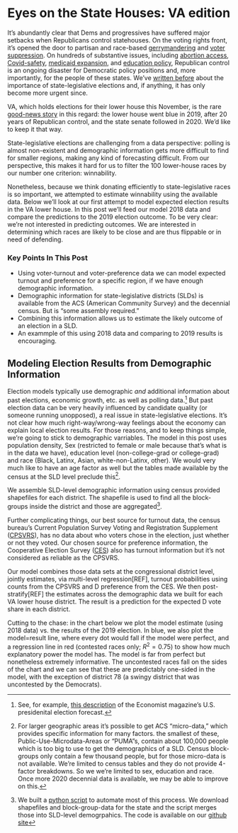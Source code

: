 # Eyes on the State Houses: VA edition

It’s abundantly clear that Dems and progressives have suffered major setbacks when Republicans control
statehouses. On the voting rights front, it’s opened the door to partisan and race-based
[gerrymandering](https://www.washingtonpost.com/news/wonk/wp/2015/03/01/this-is-the-best-explanation-of-gerrymandering-you-will-ever-see/)
and
[voter suppression](https://www.aclu.org/issues/voting-rights/fighting-voter-suppression).
On hundreds of substantive issues, including
[abortion access](https://www.washingtonpost.com/politics/2021/09/01/texas-abortion-law-faq/),
[Covid-safety](https://apnews.com/article/health-government-and-politics-coronavirus-pandemic-michigan-laws-eeb73e92d5af8b46f6a1e70d8a5cbe81),
[medicaid expansion](https://apnews.com/article/wisconsin-medicaid-business-health-government-and-politics-1ab60e341674584c3059511d35ec7c21),
and [education policy](https://thehill.com/changing-america/respect/equality/558927-texas-passes-law-banning-critical-race-theory-in-schools),
Republican control is an ongoing disaster for Democratic policy positions and, more
importantly, for the people of these states. We’ve
[written before](https://blueripplepolitics.org/blog/state-races-2019)
about the importance of state-legislative
elections and, if anything, it has only become more urgent since.

VA, which holds elections for their lower house this November,
is the rare
[good-news story](https://slate.com/news-and-politics/2019/11/democrats-win-virginia-legislature.html)
in this regard:
the lower house went blue in 2019, after 20 years of Republican control,
and the state senate followed in 2020. We’d like to keep it that way.

State-legislative elections are challenging from a data
perspective: polling is almost non-existent
and demographic information gets more difficult to find for smaller regions, making any kind of
forecasting difficult. From our perspective, this makes it hard for us to filter
the 100 lower-house races by our number one criterion: winnability.

Nonetheless, because we think donating efficiently to state-legislative
races is so important, we attempted to estimate winnability using the available data.
Below we’ll look at our
first attempt to model expected election results in the VA lower house.
In this post we’ll feed our model 2018 data and compare the predictions to
the 2019 election outcome.
To be very clear: we’re not interested in predicting outcomes. We are interested in
determining which races are likely to be close and are thus flippable or in need of defending.

### Key Points In This Post

- Using voter-turnout and voter-preference data we can model expected
turnout and preference for a specific region, if we have enough demographic information.
- Demographic information for state-legislative districts (SLDs) is available from the
ACS (American Community Survey) and the decennial census. But is “some assembly required.”
- Combining this information allows us to estimate the likely outcome of an election in
a SLD.
- An exammple of this using 2018 data and comparing to 2019 results is encouraging.

## Modeling Election Results from Demographic Information
Election models typically use
demographic *and* additional information about past elections, economic growth,
etc. as well as polling data.[^electionModel]
But past election data can be very heavily
influenced by candidate quality (or someone running unopposed), a real issue
in state-legislative elections. It’s not clear how much right-way/wrong-way
feelings about the economy can explain local election results. For those reasons,
and to keep things simple, we’re going to stick to demographic varriables. The model
in this post uses population density, Sex (restricted to female or male because that’s what
is in the data we have), education level (non-college-grad or college-grad)
and race (Black, Latinx, Asian, white-non-Latinx, other).
We would very much like to have an age factor as well but the tables
made available by the census at the SLD level preclude this[^whyNoAge].

We assemble SLD-level demographic information using census provided
shapefiles for each district. The shapefile is used to find
all the block-groups inside the district and those are
aggregated[^demographicCode].

Further complicating things, our best source for turnout data, the census
bureau’s Current Population Survey Voting and Registration Supplement
([CPSVRS](https://www.census.gov/data/datasets/time-series/demo/cps/cps-supp_cps-repwgt/cps-voting.html)),
has no data about who voters chose in the election, just whether or not they
voted.  Our chosen source for preference information,
the Cooperative Election Survey
([CES](https://cces.gov.harvard.edu))
also has turnout information but it’s
not considered as reliable as the CPSVRS.

Our model combines those data sets at the congressional district level,
jointly estimates, via multi-level regression[REF],
turnout probabilities using counts from the CPSVRS and
D preference from the CES. We then post-stratify[REF] the estimates across
the demographic data we built for each VA lower house district. The result is
a prediction for the expected D vote share in each district.

Cutting to the chase: in the chart below we plot the model estimate
(using 2018 data) vs. the results of the 2019 election. In blue,
we also plot the model=result line,
where every dot would fall if the model were perfect, and a regression
line in red (contested races only; $R^2 = 0.75$)
to show how much explanatory power the model has.
The model is far from perfect but nonetheless
extremely informative. The uncontested races fall on the sides of the chart
and we can see that these are predictably one-sided in the model,
with the exception of district
78 (a swingy district that was uncontested by the Democrats).

[^electionModel]: See, for example,
[this description](https://hdsr.mitpress.mit.edu/pub/nw1dzd02/release/1)
of the Economist magazine’s U.S. presidenital election forecast.

[^whyNoAge]: For larger geographic areas
it’s possible to get ACS “micro-data,”
which provides specific information for many factors.
the smallest of these, Public-Use-Microdata-Areas
or “PUMA”s, contain about 100,000 people which is too big
to use to get the demographics of a SLD.
Census block-groups only contain a few thousand people, but for those
micro-data is not available.
We’re limited to census tables and they
do not provide 4-factor breakdowns.
So we we’re limited to sex, education and
race. Once more 2020 decennial data is available,
we may be able to improve on this.

[^demographicCode]: We built a
[python script](https://github.com/blueripple/GeoData/blob/main/code/aggregateRaw.py)
to automate most
of this process. We download shapefiles and block-group-data for the
state and the script merges those into SLD-level demogrpahics.  The
code is available on our
[github site](https://github.com/blueripple)
